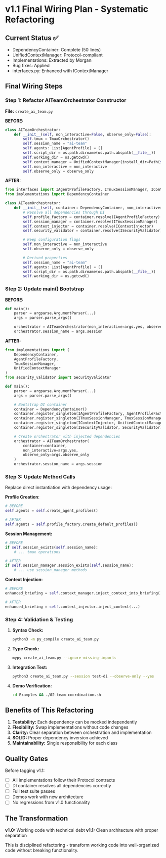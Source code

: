 # v1.1 Final Wiring Plan - Systematic Refactoring

## Current Status ✅
- DependencyContainer: Complete (50 lines)
- UnifiedContextManager: Protocol-compliant
- Implementations: Extracted by Morgan
- Bug fixes: Applied
- interfaces.py: Enhanced with IContextManager

## Final Wiring Steps

### Step 1: Refactor AITeamOrchestrator Constructor

**File:** `create_ai_team.py`

**BEFORE:**
```python
class AITeamOrchestrator:
    def __init__(self, non_interactive=False, observe_only=False):
        self.tmux = TmuxOrchestrator()
        self.session_name = "ai-team"
        self.agents: List[AgentProfile] = []
        self.script_dir = os.path.dirname(os.path.abspath(__file__))
        self.working_dir = os.getcwd()
        self.context_manager = UnifiedContextManager(install_dir=Path(self.script_dir))
        self.non_interactive = non_interactive
        self.observe_only = observe_only
```

**AFTER:**
```python
from interfaces import IAgentProfileFactory, ITmuxSessionManager, IContextInjector, ISecurityValidator
from implementations import DependencyContainer

class AITeamOrchestrator:
    def __init__(self, container: DependencyContainer, non_interactive=False, observe_only=False):
        # Resolve all dependencies through DI
        self.profile_factory = container.resolve(IAgentProfileFactory)
        self.session_manager = container.resolve(ITmuxSessionManager)
        self.context_injector = container.resolve(IContextInjector)
        self.security_validator = container.resolve(ISecurityValidator)

        # Keep configuration flags
        self.non_interactive = non_interactive
        self.observe_only = observe_only

        # Derived properties
        self.session_name = "ai-team"
        self.agents: List[AgentProfile] = []
        self.script_dir = os.path.dirname(os.path.abspath(__file__))
        self.working_dir = os.getcwd()
```

### Step 2: Update main() Bootstrap

**BEFORE:**
```python
def main():
    parser = argparse.ArgumentParser(...)
    args = parser.parse_args()

    orchestrator = AITeamOrchestrator(non_interactive=args.yes, observe_only=args.observe_only)
    orchestrator.session_name = args.session
```

**AFTER:**
```python
from implementations import (
    DependencyContainer,
    AgentProfileFactory,
    TmuxSessionManager,
    UnifiedContextManager
)
from security_validator import SecurityValidator

def main():
    parser = argparse.ArgumentParser(...)
    args = parser.parse_args()

    # Bootstrap DI container
    container = DependencyContainer()
    container.register_singleton(IAgentProfileFactory, AgentProfileFactory)
    container.register_singleton(ITmuxSessionManager, TmuxSessionManager)
    container.register_singleton(IContextInjector, UnifiedContextManager)
    container.register_singleton(ISecurityValidator, SecurityValidator)

    # Create orchestrator with injected dependencies
    orchestrator = AITeamOrchestrator(
        container=container,
        non_interactive=args.yes,
        observe_only=args.observe_only
    )
    orchestrator.session_name = args.session
```

### Step 3: Update Method Calls

Replace direct instantiation with dependency usage:

**Profile Creation:**
```python
# BEFORE
self.agents = self.create_agent_profiles()

# AFTER
self.agents = self.profile_factory.create_default_profiles()
```

**Session Management:**
```python
# BEFORE
if self.session_exists(self.session_name):
    # ... tmux operations

# AFTER
if self.session_manager.session_exists(self.session_name):
    # ... use session_manager methods
```

**Context Injection:**
```python
# BEFORE
enhanced_briefing = self.context_manager.inject_context_into_briefing(...)

# AFTER
enhanced_briefing = self.context_injector.inject_context(...)
```

### Step 4: Validation & Testing

1. **Syntax Check:**
   ```bash
   python3 -m py_compile create_ai_team.py
   ```

2. **Type Check:**
   ```bash
   mypy create_ai_team.py --ignore-missing-imports
   ```

3. **Integration Test:**
   ```bash
   python3 create_ai_team.py --session test-di --observe-only --yes
   ```

4. **Demo Verification:**
   ```bash
   cd Examples && ./02-team-coordination.sh
   ```

## Benefits of This Refactoring

1. **Testability:** Each dependency can be mocked independently
2. **Flexibility:** Swap implementations without code changes
3. **Clarity:** Clear separation between orchestration and implementation
4. **SOLID:** Proper dependency inversion achieved
5. **Maintainability:** Single responsibility for each class

## Quality Gates

Before tagging v1.1:
- [ ] All implementations follow their Protocol contracts
- [ ] DI container resolves all dependencies correctly
- [ ] Full test suite passes
- [ ] Demos work with new architecture
- [ ] No regressions from v1.0 functionality

## The Transformation

**v1.0:** Working code with technical debt
**v1.1:** Clean architecture with proper separation

This is disciplined refactoring - transform working code into well-organized code without breaking functionality.
